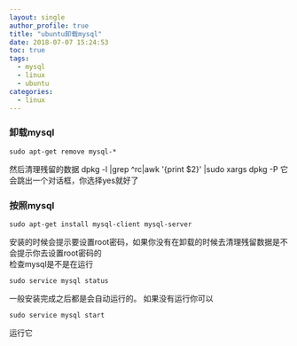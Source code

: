 ```yaml
---
layout: single
author_profile: true
title: "ubuntu卸载mysql"
date: 2018-07-07 15:24:53
toc: true
tags:
  - mysql
  - linux
  - ubuntu
categories:
  - linux
---
```


### 卸载mysql

    sudo apt-get remove mysql-*
然后清理残留的数据
    dpkg -l |grep ^rc|awk '{print $2}' |sudo xargs dpkg -P
它会跳出一个对话框，你选择yes就好了

### 按照mysql

    sudo apt-get install mysql-client mysql-server
安装的时候会提示要设置root密码，如果你没有在卸载的时候去清理残留数据是不会提示你去设置root密码的  
检查mysql是不是在运行  

    sudo service mysql status

一般安装完成之后都是会自动运行的。
如果没有运行你可以

    sudo service mysql start

运行它
